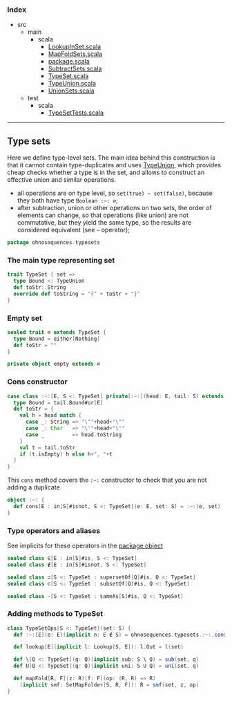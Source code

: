 ### Index

+ src
  + main
    + scala
      + [LookupInSet.scala](LookupInSet.md)
      + [MapFoldSets.scala](MapFoldSets.md)
      + [package.scala](package.md)
      + [SubtractSets.scala](SubtractSets.md)
      + [TypeSet.scala](TypeSet.md)
      + [TypeUnion.scala](TypeUnion.md)
      + [UnionSets.scala](UnionSets.md)
  + test
    + scala
      + [TypeSetTests.scala](../../test/scala/TypeSetTests.md)

------

## Type sets

Here we define type-level sets. The main idea behind this construction is that it cannot contain type-duplicates and uses [TypeUnion](TypeUnion.md), which provides cheap checks whether a type is in the set, and allows to construct an effective union and similar operations.

- all operations are on type level, so `set(true) ~ set(false)`, because they both have type `Boolean :~: ∅`;
- after subtraction, union or other operations on two sets, the order of elements can change, so that operations (like union) are not commutative, but they yield the same type, so the results are considered equivalent (see `~` operator);


```scala
package ohnosequences.typesets
```

### The main type representing set

```scala
trait TypeSet { set =>
  type Bound <: TypeUnion
  def toStr: String
  override def toString = "{" + toStr + "}"
}
```

### Empty set

```scala
sealed trait ∅ extends TypeSet {
  type Bound = either[Nothing]
  def toStr = ""
}

private object empty extends ∅
```

### Cons constructor

```scala
case class :~:[E, S <: TypeSet] private[:~:](head: E, tail: S) extends TypeSet {
  type Bound = tail.Bound#or[E]
  def toStr = {
    val h = head match {
      case _: String => "\""+head+"\""
      case _: Char   => "\'"+head+"\'"
      case _         => head.toString
    }
    val t = tail.toStr
    if (t.isEmpty) h else h+", "+t
  }
}
```

This `cons` method covers the `:~:` constructor to check that you are not adding a duplicate

```scala
object :~: { 
  def cons[E : in[S]#isnot, S <: TypeSet](e: E, set: S) = :~:(e, set) 
}
```

### Type operators and aliases 

See implicits for these operators in the [package object](package.md)


```scala
sealed class ∈[E : in[S]#is, S <: TypeSet]
sealed class ∉[E : in[S]#isnot, S <: TypeSet]

sealed class ⊃[S <: TypeSet : supersetOf[Q]#is, Q <: TypeSet]
sealed class ⊂[S <: TypeSet : subsetOf[Q]#is, Q <: TypeSet]

sealed class ~[S <: TypeSet : sameAs[S]#is, Q <: TypeSet]
```

### Adding methods to TypeSet

```scala
class TypeSetOps[S <: TypeSet](set: S) {
  def :~:[E](e: E)(implicit n: E ∉ S) = ohnosequences.typesets.:~:.cons(e, set)

  def lookup[E](implicit l: Lookup[S, E]): l.Out = l(set)

  def \[Q <: TypeSet](q: Q)(implicit sub: S \ Q) = sub(set, q)
  def U[Q <: TypeSet](q: Q)(implicit uni: S U Q) = uni(set, q)

  def mapFold[R, F](z: R)(f: F)(op: (R, R) => R)
    (implicit smf: SetMapFolder[S, R, F]): R = smf(set, z, op)
}

```

